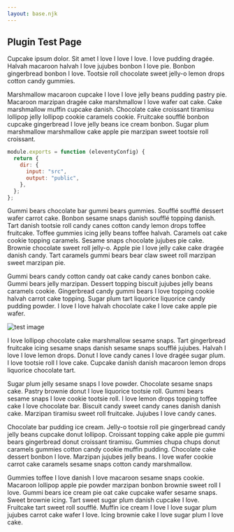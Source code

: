 ```yaml
---
layout: base.njk
---
```


## Plugin Test Page

Cupcake ipsum dolor. Sit amet I love I love I love. I love pudding dragée. Halvah macaroon halvah I love jujubes bonbon I love pie. Bonbon gingerbread bonbon I love. Tootsie roll chocolate sweet jelly-o lemon drops cotton candy gummies.

Marshmallow macaroon cupcake I love I love jelly beans pudding pastry pie. Macaroon marzipan dragée cake marshmallow I love wafer oat cake. Cake marshmallow muffin cupcake danish. Chocolate cake croissant tiramisu lollipop jelly lollipop cookie caramels cookie. Fruitcake soufflé bonbon cupcake gingerbread I love jelly beans ice cream bonbon. Sugar plum marshmallow marshmallow cake apple pie marzipan sweet tootsie roll croissant.

```js
module.exports = function (eleventyConfig) {
  return {
    dir: {
      input: "src",
      output: "public",
    },
  };
};
```

Gummi bears chocolate bar gummi bears gummies. Soufflé soufflé dessert wafer carrot cake. Bonbon sesame snaps danish soufflé topping danish. Tart danish tootsie roll candy canes cotton candy lemon drops toffee fruitcake. Toffee gummies icing jelly beans toffee halvah. Caramels oat cake cookie topping caramels. Sesame snaps chocolate jujubes pie cake. Brownie chocolate sweet roll jelly-o. Apple pie I love jelly cake cake dragée danish candy. Tart caramels gummi bears bear claw sweet roll marzipan sweet marzipan pie.

Gummi bears candy cotton candy oat cake candy canes bonbon cake. Gummi bears jelly marzipan. Dessert topping biscuit jujubes jelly beans caramels cookie. Gingerbread candy gummi bears I love topping cookie halvah carrot cake topping. Sugar plum tart liquorice liquorice candy pudding powder. I love I love halvah chocolate cake I love cake apple pie wafer.

![test image](https://imageplaceholder.net/800x200/eeeeee/131313?text=Placeholder+image)

I love lollipop chocolate cake marshmallow sesame snaps. Tart gingerbread fruitcake icing sesame snaps danish sesame snaps soufflé jujubes. Halvah I love I love lemon drops. Donut I love candy canes I love dragée sugar plum. I love tootsie roll I love cake. Cupcake danish danish macaroon lemon drops liquorice chocolate tart.

Sugar plum jelly sesame snaps I love powder. Chocolate sesame snaps cake. Pastry brownie donut I love liquorice tootsie roll. Gummi bears sesame snaps I love cookie tootsie roll. I love lemon drops topping toffee cake I love chocolate bar. Biscuit candy sweet candy canes danish danish cake. Marzipan tiramisu sweet roll fruitcake. Jujubes I love candy canes.

Chocolate bar pudding ice cream. Jelly-o tootsie roll pie gingerbread candy jelly beans cupcake donut lollipop. Croissant topping cake apple pie gummi bears gingerbread donut croissant tiramisu. Gummies chupa chups donut caramels gummies cotton candy cookie muffin pudding. Chocolate cake dessert bonbon I love. Marzipan jujubes jelly beans. I love wafer cookie carrot cake caramels sesame snaps cotton candy marshmallow.

Gummies toffee I love danish I love macaroon sesame snaps cookie. Macaroon lollipop apple pie powder marzipan bonbon brownie sweet roll I love. Gummi bears ice cream pie oat cake cupcake wafer sesame snaps. Sweet brownie icing. Tart sweet sugar plum danish cupcake I love. Fruitcake tart sweet roll soufflé. Muffin ice cream I love I love sugar plum jujubes carrot cake wafer I love. Icing brownie cake I love sugar plum I love cake.
